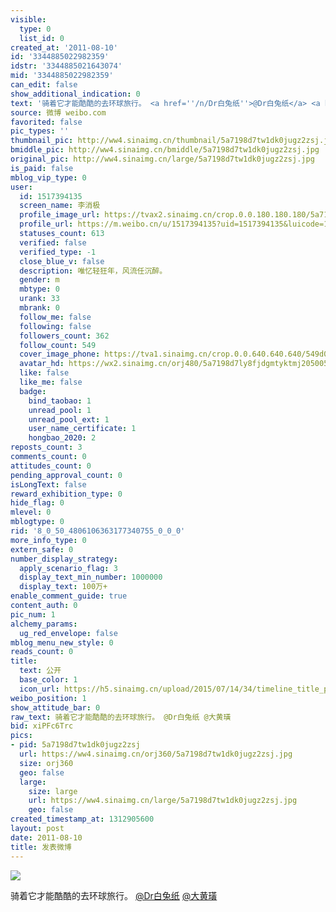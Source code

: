 ```yaml
---
visible:
  type: 0
  list_id: 0
created_at: '2011-08-10'
id: '3344885022982359'
idstr: '3344885021643074'
mid: '3344885022982359'
can_edit: false
show_additional_indication: 0
text: '骑着它才能酷酷的去环球旅行。 <a href=''/n/Dr白兔纸''>@Dr白兔纸</a> <a href=''/n/大黄璜''>@大黄璜</a> '
source: 微博 weibo.com
favorited: false
pic_types: ''
thumbnail_pic: http://ww4.sinaimg.cn/thumbnail/5a7198d7tw1dk0jugz2zsj.jpg
bmiddle_pic: http://ww4.sinaimg.cn/bmiddle/5a7198d7tw1dk0jugz2zsj.jpg
original_pic: http://ww4.sinaimg.cn/large/5a7198d7tw1dk0jugz2zsj.jpg
is_paid: false
mblog_vip_type: 0
user:
  id: 1517394135
  screen_name: 李消极
  profile_image_url: https://tvax2.sinaimg.cn/crop.0.0.180.180.180/5a7198d7ly8fjdgmtyktmj20500500so.jpg?KID=imgbed,tva&Expires=1606399911&ssig=4TBs6%2FziDE
  profile_url: https://m.weibo.cn/u/1517394135?uid=1517394135&luicode=10000011&lfid=2304131517394135_-_WEIBO_SECOND_PROFILE_WEIBO
  statuses_count: 613
  verified: false
  verified_type: -1
  close_blue_v: false
  description: 唯忆轻狂年，风流任沉醉。
  gender: m
  mbtype: 0
  urank: 33
  mbrank: 0
  follow_me: false
  following: false
  followers_count: 362
  follow_count: 549
  cover_image_phone: https://tva1.sinaimg.cn/crop.0.0.640.640.640/549d0121tw1egm1kjly3jj20hs0hsq4f.jpg
  avatar_hd: https://wx2.sinaimg.cn/orj480/5a7198d7ly8fjdgmtyktmj20500500so.jpg
  like: false
  like_me: false
  badge:
    bind_taobao: 1
    unread_pool: 1
    unread_pool_ext: 1
    user_name_certificate: 1
    hongbao_2020: 2
reposts_count: 3
comments_count: 0
attitudes_count: 0
pending_approval_count: 0
isLongText: false
reward_exhibition_type: 0
hide_flag: 0
mlevel: 0
mblogtype: 0
rid: '8_0_50_4806106363177340755_0_0_0'
more_info_type: 0
extern_safe: 0
number_display_strategy:
  apply_scenario_flag: 3
  display_text_min_number: 1000000
  display_text: 100万+
enable_comment_guide: true
content_auth: 0
pic_num: 1
alchemy_params:
  ug_red_envelope: false
mblog_menu_new_style: 0
reads_count: 0
title:
  text: 公开
  base_color: 1
  icon_url: https://h5.sinaimg.cn/upload/2015/07/14/34/timeline_title_public_default.png
weibo_position: 1
show_attitude_bar: 0
raw_text: 骑着它才能酷酷的去环球旅行。 @Dr白兔纸 @大黄璜 ​​​
bid: xiPFc6Trc
pics:
- pid: 5a7198d7tw1dk0jugz2zsj
  url: https://ww4.sinaimg.cn/orj360/5a7198d7tw1dk0jugz2zsj.jpg
  size: orj360
  geo: false
  large:
    size: large
    url: https://ww4.sinaimg.cn/large/5a7198d7tw1dk0jugz2zsj.jpg
    geo: false
created_timestamp_at: 1312905600
layout: post
date: 2011-08-10
title: 发表微博
---
```


![](https://image.baidu.com/search/down?url=http://ww4.sinaimg.cn/large/5a7198d7tw1dk0jugz2zsj.jpg)

骑着它才能酷酷的去环球旅行。 <a href='/n/Dr白兔纸'>@Dr白兔纸</a> <a href='/n/大黄璜'>@大黄璜</a> 

